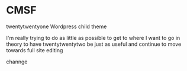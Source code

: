 # CMSF

twentytwentyone Wordpress child theme

I'm really trying to do as little as possible to get to where I want to go in theory to have twentytwentytwo be just as useful and continue to move towards full site editing

channge
